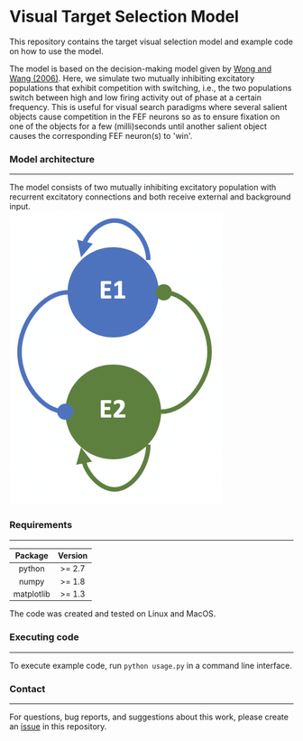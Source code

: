 # Visual Target Selection Model

This repository contains the target visual selection model and example code on how to use the model.

The model is based on the decision-making model given by [Wong and Wang (2006)](http://www.jneurosci.org/cgi/doi/10.1523/JNEUROSCI.3733-05.2006). Here, we simulate two mutually inhibiting excitatory populations that exhibit competition with switching, i.e., the two populations switch between high and low firing activity out of phase at a certain frequency. This is useful for visual search paradigms where several salient objects cause competition in the FEF neurons so as to ensure fixation on one of the objects for a few (milli)seconds until another salient object causes the corresponding FEF neuron(s) to 'win'. 

### Model architecture
---
The model consists of two mutually inhibiting excitatory population with recurrent excitatory connections and both receive external and background input.  
![alt text](https://github.com/ccnmaastricht/target_selection/blob/master/images/arch.png)

### Requirements
---
| Package       | Version       | 
|:-------------:|:-------------:| 
| python        | >= 2.7        |
| numpy         | >= 1.8        |
| matplotlib    | >= 1.3        |

The code was created and tested on Linux and MacOS. 

### Executing code
---
To execute example code, run `python usage.py` in a command line interface. 

### Contact
---
For questions, bug reports, and suggestions about this work, please create an [issue](https://github.com/ccnmaastricht/target_selection/issues) in this repository.


